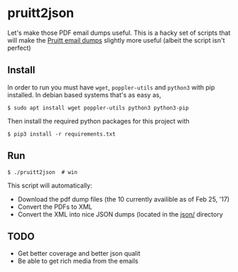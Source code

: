 # pruitt2json

Let's make those PDF email dumps useful. This is a hacky set of scripts that
will make the [Pruitt email
dumps](http://www.exposedbycmd.org/Scott-Pruitt-Missing-Emails) slightly more
useful (albeit the script isn't perfect)

## Install

In order to run you must have `wget`, `poppler-utils` and `python3` with pip
installed.  In debian based systems that's as easy as,
```
$ sudo apt install wget poppler-utils python3 python3-pip
```

Then install the required python packages for this project with
```
$ pip3 install -r requirements.txt
```


## Run

```
$ ./pruitt2json  # win
```

This script will automatically:

- Download the pdf dump files (the 10 currently availible as of Feb 25, '17)
- Convert the PDFs to XML
- Convert the XML into nice JSON dumps (located in the [json/](json/) directory


## TODO

- Get better coverage and better json qualit
- Be able to get rich media from the emails
